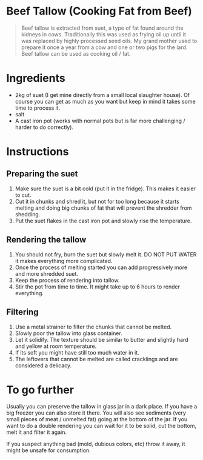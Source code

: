 # Beef Tallow (Cooking Fat from Beef)

> Beef tallow is extracted from suet, a type of fat found around the kidneys in cows. Traditionally this was used as frying oil up until it was replaced by highly processed seed oils.
> My grand mother used to prepare it once a year from a cow and one or two pigs for the lard. Beef tallow can be used as cooking oil / fat.

# Ingredients

* 2kg of suet (I get mine directly from a small local slaughter house). Of course you can get as much as you want but keep in mind it takes some time to process it.
* salt
* A cast iron pot (works with normal pots but is far more challenging / harder to do correctly).

# Instructions

## Preparing the suet
1) Make sure the suet is a bit cold (put it in the fridge). This makes it easier to cut.
2) Cut it in chunks and shred it, but not for too long because it starts melting and doing big chunks of fat that will prevent the shredder from shedding.
3) Put the suet flakes in the cast iron pot and slowly rise the temperature.

## Rendering the tallow
1) You should not fry, burn the suet but slowly melt it. DO NOT PUT WATER it makes everything more complicated.
2) Once the process of melting started you can add progressively more and more shredded suet.
4) Keep the process of rendering into tallow.
5) Stir the pot from time to time. It might take up to 6 hours to render everything.

## Filtering
1) Use a metal strainer to filter the chunks that cannot be melted.
2) Slowly poor the tallow into glass container.
3) Let it solidify. The texture should be similar to butter and slightly hard and yellow at room temperature.
4) If its soft you might have still too much water in it.
5) The leftovers that cannot be melted are called cracklings and are considered a delicacy.

# To go further
Usually you can preserve the tallow in glass jar in a dark place. If you have a big freezer you can also store it there. You will also see sediments (very small pieces of meat / unmelted fat) going at the bottom of the jar. If you want to do a double rendering you can wait for it to be solid, cut the bottom, melt it and filter it again.

If you suspect anything bad (mold, dubious colors, etc) throw it away, it might be unsafe for consumption.
